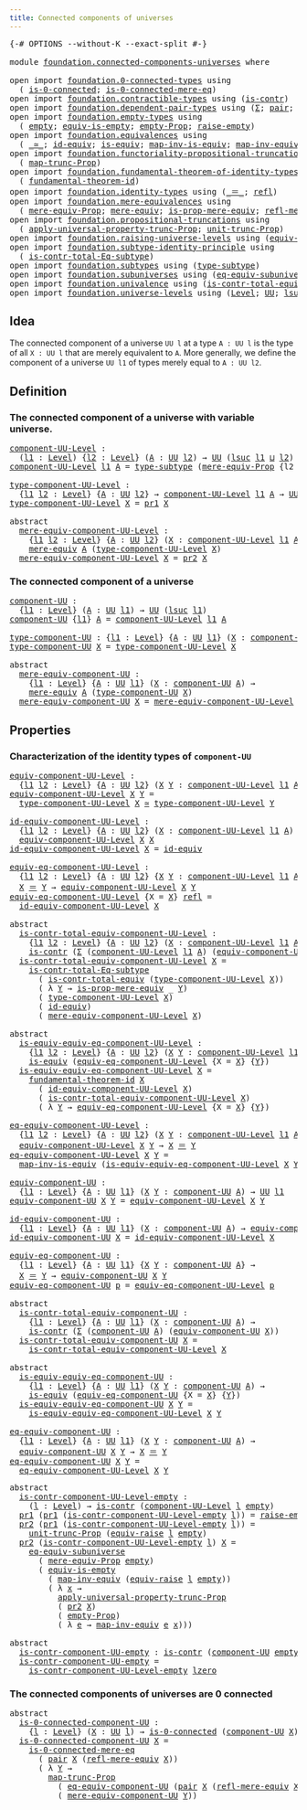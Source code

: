 ```yaml
---
title: Connected components of universes
---
```


<pre class="Agda"><a id="59" class="Symbol">{-#</a> <a id="63" class="Keyword">OPTIONS</a> <a id="71" class="Pragma">--without-K</a> <a id="83" class="Pragma">--exact-split</a> <a id="97" class="Symbol">#-}</a>

<a id="102" class="Keyword">module</a> <a id="109" href="foundation.connected-components-universes.html" class="Module">foundation.connected-components-universes</a> <a id="151" class="Keyword">where</a>

<a id="158" class="Keyword">open</a> <a id="163" class="Keyword">import</a> <a id="170" href="foundation.0-connected-types.html" class="Module">foundation.0-connected-types</a> <a id="199" class="Keyword">using</a>
  <a id="207" class="Symbol">(</a> <a id="209" href="foundation.0-connected-types.html#1755" class="Function">is-0-connected</a><a id="223" class="Symbol">;</a> <a id="225" href="foundation.0-connected-types.html#2331" class="Function">is-0-connected-mere-eq</a><a id="247" class="Symbol">)</a>
<a id="249" class="Keyword">open</a> <a id="254" class="Keyword">import</a> <a id="261" href="foundation.contractible-types.html" class="Module">foundation.contractible-types</a> <a id="291" class="Keyword">using</a> <a id="297" class="Symbol">(</a><a id="298" href="foundation-core.contractible-types.html#1006" class="Function">is-contr</a><a id="306" class="Symbol">)</a>
<a id="308" class="Keyword">open</a> <a id="313" class="Keyword">import</a> <a id="320" href="foundation.dependent-pair-types.html" class="Module">foundation.dependent-pair-types</a> <a id="352" class="Keyword">using</a> <a id="358" class="Symbol">(</a><a id="359" href="foundation-core.dependent-pair-types.html#515" class="Record">Σ</a><a id="360" class="Symbol">;</a> <a id="362" href="foundation-core.dependent-pair-types.html#588" class="InductiveConstructor">pair</a><a id="366" class="Symbol">;</a> <a id="368" href="foundation-core.dependent-pair-types.html#605" class="Field">pr1</a><a id="371" class="Symbol">;</a> <a id="373" href="foundation-core.dependent-pair-types.html#617" class="Field">pr2</a><a id="376" class="Symbol">)</a>
<a id="378" class="Keyword">open</a> <a id="383" class="Keyword">import</a> <a id="390" href="foundation.empty-types.html" class="Module">foundation.empty-types</a> <a id="413" class="Keyword">using</a>
  <a id="421" class="Symbol">(</a> <a id="423" href="foundation-core.empty-types.html#1057" class="Datatype">empty</a><a id="428" class="Symbol">;</a> <a id="430" href="foundation-core.empty-types.html#2113" class="Function">equiv-is-empty</a><a id="444" class="Symbol">;</a> <a id="446" href="foundation-core.empty-types.html#2427" class="Function">empty-Prop</a><a id="456" class="Symbol">;</a> <a id="458" href="foundation.empty-types.html#1462" class="Function">raise-empty</a><a id="469" class="Symbol">)</a>
<a id="471" class="Keyword">open</a> <a id="476" class="Keyword">import</a> <a id="483" href="foundation.equivalences.html" class="Module">foundation.equivalences</a> <a id="507" class="Keyword">using</a>
  <a id="515" class="Symbol">(</a> <a id="517" href="foundation-core.equivalences.html#1621" class="Function Operator">_≃_</a><a id="520" class="Symbol">;</a> <a id="522" href="foundation-core.equivalences.html#2494" class="Function">id-equiv</a><a id="530" class="Symbol">;</a> <a id="532" href="foundation-core.equivalences.html#1556" class="Function">is-equiv</a><a id="540" class="Symbol">;</a> <a id="542" href="foundation-core.equivalences.html#4187" class="Function">map-inv-is-equiv</a><a id="558" class="Symbol">;</a> <a id="560" href="foundation-core.equivalences.html#5036" class="Function">map-inv-equiv</a><a id="573" class="Symbol">)</a>
<a id="575" class="Keyword">open</a> <a id="580" class="Keyword">import</a> <a id="587" href="foundation.functoriality-propositional-truncation.html" class="Module">foundation.functoriality-propositional-truncation</a> <a id="637" class="Keyword">using</a>
  <a id="645" class="Symbol">(</a> <a id="647" href="foundation.functoriality-propositional-truncation.html#1456" class="Function">map-trunc-Prop</a><a id="661" class="Symbol">)</a>
<a id="663" class="Keyword">open</a> <a id="668" class="Keyword">import</a> <a id="675" href="foundation.fundamental-theorem-of-identity-types.html" class="Module">foundation.fundamental-theorem-of-identity-types</a> <a id="724" class="Keyword">using</a>
  <a id="732" class="Symbol">(</a> <a id="734" href="foundation-core.fundamental-theorem-of-identity-types.html#1904" class="Function">fundamental-theorem-id</a><a id="756" class="Symbol">)</a>
<a id="758" class="Keyword">open</a> <a id="763" class="Keyword">import</a> <a id="770" href="foundation.identity-types.html" class="Module">foundation.identity-types</a> <a id="796" class="Keyword">using</a> <a id="802" class="Symbol">(</a><a id="803" href="foundation-core.identity-types.html#1865" class="Function Operator">_＝_</a><a id="806" class="Symbol">;</a> <a id="808" href="foundation-core.identity-types.html#1820" class="InductiveConstructor">refl</a><a id="812" class="Symbol">)</a>
<a id="814" class="Keyword">open</a> <a id="819" class="Keyword">import</a> <a id="826" href="foundation.mere-equivalences.html" class="Module">foundation.mere-equivalences</a> <a id="855" class="Keyword">using</a>
  <a id="863" class="Symbol">(</a> <a id="865" href="foundation.mere-equivalences.html#1301" class="Function">mere-equiv-Prop</a><a id="880" class="Symbol">;</a> <a id="882" href="foundation.mere-equivalences.html#1415" class="Function">mere-equiv</a><a id="892" class="Symbol">;</a> <a id="894" href="foundation.mere-equivalences.html#1538" class="Function">is-prop-mere-equiv</a><a id="912" class="Symbol">;</a> <a id="914" href="foundation.mere-equivalences.html#1771" class="Function">refl-mere-equiv</a><a id="929" class="Symbol">)</a>
<a id="931" class="Keyword">open</a> <a id="936" class="Keyword">import</a> <a id="943" href="foundation.propositional-truncations.html" class="Module">foundation.propositional-truncations</a> <a id="980" class="Keyword">using</a>
  <a id="988" class="Symbol">(</a> <a id="990" href="foundation.propositional-truncations.html#5611" class="Function">apply-universal-property-trunc-Prop</a><a id="1025" class="Symbol">;</a> <a id="1027" href="foundation.propositional-truncations.html#2132" class="Function">unit-trunc-Prop</a><a id="1042" class="Symbol">)</a>
<a id="1044" class="Keyword">open</a> <a id="1049" class="Keyword">import</a> <a id="1056" href="foundation.raising-universe-levels.html" class="Module">foundation.raising-universe-levels</a> <a id="1091" class="Keyword">using</a> <a id="1097" class="Symbol">(</a><a id="1098" href="foundation.raising-universe-levels.html#1550" class="Function">equiv-raise</a><a id="1109" class="Symbol">)</a>
<a id="1111" class="Keyword">open</a> <a id="1116" class="Keyword">import</a> <a id="1123" href="foundation.subtype-identity-principle.html" class="Module">foundation.subtype-identity-principle</a> <a id="1161" class="Keyword">using</a>
  <a id="1169" class="Symbol">(</a> <a id="1171" href="foundation-core.subtype-identity-principle.html#1586" class="Function">is-contr-total-Eq-subtype</a><a id="1196" class="Symbol">)</a>
<a id="1198" class="Keyword">open</a> <a id="1203" class="Keyword">import</a> <a id="1210" href="foundation.subtypes.html" class="Module">foundation.subtypes</a> <a id="1230" class="Keyword">using</a> <a id="1236" class="Symbol">(</a><a id="1237" href="foundation-core.subtypes.html#2555" class="Function">type-subtype</a><a id="1249" class="Symbol">)</a>
<a id="1251" class="Keyword">open</a> <a id="1256" class="Keyword">import</a> <a id="1263" href="foundation.subuniverses.html" class="Module">foundation.subuniverses</a> <a id="1287" class="Keyword">using</a> <a id="1293" class="Symbol">(</a><a id="1294" href="foundation.subuniverses.html#3975" class="Function">eq-equiv-subuniverse</a><a id="1314" class="Symbol">)</a>
<a id="1316" class="Keyword">open</a> <a id="1321" class="Keyword">import</a> <a id="1328" href="foundation.univalence.html" class="Module">foundation.univalence</a> <a id="1350" class="Keyword">using</a> <a id="1356" class="Symbol">(</a><a id="1357" href="foundation-core.univalence.html#2403" class="Function">is-contr-total-equiv</a><a id="1377" class="Symbol">)</a>
<a id="1379" class="Keyword">open</a> <a id="1384" class="Keyword">import</a> <a id="1391" href="foundation.universe-levels.html" class="Module">foundation.universe-levels</a> <a id="1418" class="Keyword">using</a> <a id="1424" class="Symbol">(</a><a id="1425" href="Agda.Primitive.html#597" class="Postulate">Level</a><a id="1430" class="Symbol">;</a> <a id="1432" href="foundation-core.universe-levels.html#235" class="Primitive">UU</a><a id="1434" class="Symbol">;</a> <a id="1436" href="Agda.Primitive.html#780" class="Primitive">lsuc</a><a id="1440" class="Symbol">;</a> <a id="1442" href="Agda.Primitive.html#810" class="Primitive Operator">_⊔_</a><a id="1445" class="Symbol">;</a> <a id="1447" href="Agda.Primitive.html#764" class="Primitive">lzero</a><a id="1452" class="Symbol">)</a>
</pre>
## Idea

The connected component of a universe `UU l` at a type `A : UU l` is the type of all `X : UU l` that are merely equivalent to `A`. More generally, we define the component of a universe `UU l1` of types merely equal to `A : UU l2`.

## Definition

### The connected component of a universe with variable universe.

<pre class="Agda"><a id="component-UU-Level"></a><a id="1790" href="foundation.connected-components-universes.html#1790" class="Function">component-UU-Level</a> <a id="1809" class="Symbol">:</a>
  <a id="1813" class="Symbol">(</a><a id="1814" href="foundation.connected-components-universes.html#1814" class="Bound">l1</a> <a id="1817" class="Symbol">:</a> <a id="1819" href="Agda.Primitive.html#597" class="Postulate">Level</a><a id="1824" class="Symbol">)</a> <a id="1826" class="Symbol">{</a><a id="1827" href="foundation.connected-components-universes.html#1827" class="Bound">l2</a> <a id="1830" class="Symbol">:</a> <a id="1832" href="Agda.Primitive.html#597" class="Postulate">Level</a><a id="1837" class="Symbol">}</a> <a id="1839" class="Symbol">(</a><a id="1840" href="foundation.connected-components-universes.html#1840" class="Bound">A</a> <a id="1842" class="Symbol">:</a> <a id="1844" href="foundation-core.universe-levels.html#235" class="Primitive">UU</a> <a id="1847" href="foundation.connected-components-universes.html#1827" class="Bound">l2</a><a id="1849" class="Symbol">)</a> <a id="1851" class="Symbol">→</a> <a id="1853" href="foundation-core.universe-levels.html#235" class="Primitive">UU</a> <a id="1856" class="Symbol">(</a><a id="1857" href="Agda.Primitive.html#780" class="Primitive">lsuc</a> <a id="1862" href="foundation.connected-components-universes.html#1814" class="Bound">l1</a> <a id="1865" href="Agda.Primitive.html#810" class="Primitive Operator">⊔</a> <a id="1867" href="foundation.connected-components-universes.html#1827" class="Bound">l2</a><a id="1869" class="Symbol">)</a>
<a id="1871" href="foundation.connected-components-universes.html#1790" class="Function">component-UU-Level</a> <a id="1890" href="foundation.connected-components-universes.html#1890" class="Bound">l1</a> <a id="1893" href="foundation.connected-components-universes.html#1893" class="Bound">A</a> <a id="1895" class="Symbol">=</a> <a id="1897" href="foundation-core.subtypes.html#2555" class="Function">type-subtype</a> <a id="1910" class="Symbol">(</a><a id="1911" href="foundation.mere-equivalences.html#1301" class="Function">mere-equiv-Prop</a> <a id="1927" class="Symbol">{</a><a id="1928" class="Argument">l2</a> <a id="1931" class="Symbol">=</a> <a id="1933" href="foundation.connected-components-universes.html#1890" class="Bound">l1</a><a id="1935" class="Symbol">}</a> <a id="1937" href="foundation.connected-components-universes.html#1893" class="Bound">A</a><a id="1938" class="Symbol">)</a>

<a id="type-component-UU-Level"></a><a id="1941" href="foundation.connected-components-universes.html#1941" class="Function">type-component-UU-Level</a> <a id="1965" class="Symbol">:</a>
  <a id="1969" class="Symbol">{</a><a id="1970" href="foundation.connected-components-universes.html#1970" class="Bound">l1</a> <a id="1973" href="foundation.connected-components-universes.html#1973" class="Bound">l2</a> <a id="1976" class="Symbol">:</a> <a id="1978" href="Agda.Primitive.html#597" class="Postulate">Level</a><a id="1983" class="Symbol">}</a> <a id="1985" class="Symbol">{</a><a id="1986" href="foundation.connected-components-universes.html#1986" class="Bound">A</a> <a id="1988" class="Symbol">:</a> <a id="1990" href="foundation-core.universe-levels.html#235" class="Primitive">UU</a> <a id="1993" href="foundation.connected-components-universes.html#1973" class="Bound">l2</a><a id="1995" class="Symbol">}</a> <a id="1997" class="Symbol">→</a> <a id="1999" href="foundation.connected-components-universes.html#1790" class="Function">component-UU-Level</a> <a id="2018" href="foundation.connected-components-universes.html#1970" class="Bound">l1</a> <a id="2021" href="foundation.connected-components-universes.html#1986" class="Bound">A</a> <a id="2023" class="Symbol">→</a> <a id="2025" href="foundation-core.universe-levels.html#235" class="Primitive">UU</a> <a id="2028" href="foundation.connected-components-universes.html#1970" class="Bound">l1</a>
<a id="2031" href="foundation.connected-components-universes.html#1941" class="Function">type-component-UU-Level</a> <a id="2055" href="foundation.connected-components-universes.html#2055" class="Bound">X</a> <a id="2057" class="Symbol">=</a> <a id="2059" href="foundation-core.dependent-pair-types.html#605" class="Field">pr1</a> <a id="2063" href="foundation.connected-components-universes.html#2055" class="Bound">X</a>

<a id="2066" class="Keyword">abstract</a>
  <a id="mere-equiv-component-UU-Level"></a><a id="2077" href="foundation.connected-components-universes.html#2077" class="Function">mere-equiv-component-UU-Level</a> <a id="2107" class="Symbol">:</a>
    <a id="2113" class="Symbol">{</a><a id="2114" href="foundation.connected-components-universes.html#2114" class="Bound">l1</a> <a id="2117" href="foundation.connected-components-universes.html#2117" class="Bound">l2</a> <a id="2120" class="Symbol">:</a> <a id="2122" href="Agda.Primitive.html#597" class="Postulate">Level</a><a id="2127" class="Symbol">}</a> <a id="2129" class="Symbol">{</a><a id="2130" href="foundation.connected-components-universes.html#2130" class="Bound">A</a> <a id="2132" class="Symbol">:</a> <a id="2134" href="foundation-core.universe-levels.html#235" class="Primitive">UU</a> <a id="2137" href="foundation.connected-components-universes.html#2117" class="Bound">l2</a><a id="2139" class="Symbol">}</a> <a id="2141" class="Symbol">(</a><a id="2142" href="foundation.connected-components-universes.html#2142" class="Bound">X</a> <a id="2144" class="Symbol">:</a> <a id="2146" href="foundation.connected-components-universes.html#1790" class="Function">component-UU-Level</a> <a id="2165" href="foundation.connected-components-universes.html#2114" class="Bound">l1</a> <a id="2168" href="foundation.connected-components-universes.html#2130" class="Bound">A</a><a id="2169" class="Symbol">)</a> <a id="2171" class="Symbol">→</a>
    <a id="2177" href="foundation.mere-equivalences.html#1415" class="Function">mere-equiv</a> <a id="2188" href="foundation.connected-components-universes.html#2130" class="Bound">A</a> <a id="2190" class="Symbol">(</a><a id="2191" href="foundation.connected-components-universes.html#1941" class="Function">type-component-UU-Level</a> <a id="2215" href="foundation.connected-components-universes.html#2142" class="Bound">X</a><a id="2216" class="Symbol">)</a>
  <a id="2220" href="foundation.connected-components-universes.html#2077" class="Function">mere-equiv-component-UU-Level</a> <a id="2250" href="foundation.connected-components-universes.html#2250" class="Bound">X</a> <a id="2252" class="Symbol">=</a> <a id="2254" href="foundation-core.dependent-pair-types.html#617" class="Field">pr2</a> <a id="2258" href="foundation.connected-components-universes.html#2250" class="Bound">X</a>
</pre>
### The connected component of a universe

<pre class="Agda"><a id="component-UU"></a><a id="2316" href="foundation.connected-components-universes.html#2316" class="Function">component-UU</a> <a id="2329" class="Symbol">:</a>
  <a id="2333" class="Symbol">{</a><a id="2334" href="foundation.connected-components-universes.html#2334" class="Bound">l1</a> <a id="2337" class="Symbol">:</a> <a id="2339" href="Agda.Primitive.html#597" class="Postulate">Level</a><a id="2344" class="Symbol">}</a> <a id="2346" class="Symbol">(</a><a id="2347" href="foundation.connected-components-universes.html#2347" class="Bound">A</a> <a id="2349" class="Symbol">:</a> <a id="2351" href="foundation-core.universe-levels.html#235" class="Primitive">UU</a> <a id="2354" href="foundation.connected-components-universes.html#2334" class="Bound">l1</a><a id="2356" class="Symbol">)</a> <a id="2358" class="Symbol">→</a> <a id="2360" href="foundation-core.universe-levels.html#235" class="Primitive">UU</a> <a id="2363" class="Symbol">(</a><a id="2364" href="Agda.Primitive.html#780" class="Primitive">lsuc</a> <a id="2369" href="foundation.connected-components-universes.html#2334" class="Bound">l1</a><a id="2371" class="Symbol">)</a>
<a id="2373" href="foundation.connected-components-universes.html#2316" class="Function">component-UU</a> <a id="2386" class="Symbol">{</a><a id="2387" href="foundation.connected-components-universes.html#2387" class="Bound">l1</a><a id="2389" class="Symbol">}</a> <a id="2391" href="foundation.connected-components-universes.html#2391" class="Bound">A</a> <a id="2393" class="Symbol">=</a> <a id="2395" href="foundation.connected-components-universes.html#1790" class="Function">component-UU-Level</a> <a id="2414" href="foundation.connected-components-universes.html#2387" class="Bound">l1</a> <a id="2417" href="foundation.connected-components-universes.html#2391" class="Bound">A</a>

<a id="type-component-UU"></a><a id="2420" href="foundation.connected-components-universes.html#2420" class="Function">type-component-UU</a> <a id="2438" class="Symbol">:</a> <a id="2440" class="Symbol">{</a><a id="2441" href="foundation.connected-components-universes.html#2441" class="Bound">l1</a> <a id="2444" class="Symbol">:</a> <a id="2446" href="Agda.Primitive.html#597" class="Postulate">Level</a><a id="2451" class="Symbol">}</a> <a id="2453" class="Symbol">{</a><a id="2454" href="foundation.connected-components-universes.html#2454" class="Bound">A</a> <a id="2456" class="Symbol">:</a> <a id="2458" href="foundation-core.universe-levels.html#235" class="Primitive">UU</a> <a id="2461" href="foundation.connected-components-universes.html#2441" class="Bound">l1</a><a id="2463" class="Symbol">}</a> <a id="2465" class="Symbol">(</a><a id="2466" href="foundation.connected-components-universes.html#2466" class="Bound">X</a> <a id="2468" class="Symbol">:</a> <a id="2470" href="foundation.connected-components-universes.html#2316" class="Function">component-UU</a> <a id="2483" href="foundation.connected-components-universes.html#2454" class="Bound">A</a><a id="2484" class="Symbol">)</a> <a id="2486" class="Symbol">→</a> <a id="2488" href="foundation-core.universe-levels.html#235" class="Primitive">UU</a> <a id="2491" href="foundation.connected-components-universes.html#2441" class="Bound">l1</a>
<a id="2494" href="foundation.connected-components-universes.html#2420" class="Function">type-component-UU</a> <a id="2512" href="foundation.connected-components-universes.html#2512" class="Bound">X</a> <a id="2514" class="Symbol">=</a> <a id="2516" href="foundation.connected-components-universes.html#1941" class="Function">type-component-UU-Level</a> <a id="2540" href="foundation.connected-components-universes.html#2512" class="Bound">X</a>

<a id="2543" class="Keyword">abstract</a>
  <a id="mere-equiv-component-UU"></a><a id="2554" href="foundation.connected-components-universes.html#2554" class="Function">mere-equiv-component-UU</a> <a id="2578" class="Symbol">:</a>
    <a id="2584" class="Symbol">{</a><a id="2585" href="foundation.connected-components-universes.html#2585" class="Bound">l1</a> <a id="2588" class="Symbol">:</a> <a id="2590" href="Agda.Primitive.html#597" class="Postulate">Level</a><a id="2595" class="Symbol">}</a> <a id="2597" class="Symbol">{</a><a id="2598" href="foundation.connected-components-universes.html#2598" class="Bound">A</a> <a id="2600" class="Symbol">:</a> <a id="2602" href="foundation-core.universe-levels.html#235" class="Primitive">UU</a> <a id="2605" href="foundation.connected-components-universes.html#2585" class="Bound">l1</a><a id="2607" class="Symbol">}</a> <a id="2609" class="Symbol">(</a><a id="2610" href="foundation.connected-components-universes.html#2610" class="Bound">X</a> <a id="2612" class="Symbol">:</a> <a id="2614" href="foundation.connected-components-universes.html#2316" class="Function">component-UU</a> <a id="2627" href="foundation.connected-components-universes.html#2598" class="Bound">A</a><a id="2628" class="Symbol">)</a> <a id="2630" class="Symbol">→</a>
    <a id="2636" href="foundation.mere-equivalences.html#1415" class="Function">mere-equiv</a> <a id="2647" href="foundation.connected-components-universes.html#2598" class="Bound">A</a> <a id="2649" class="Symbol">(</a><a id="2650" href="foundation.connected-components-universes.html#2420" class="Function">type-component-UU</a> <a id="2668" href="foundation.connected-components-universes.html#2610" class="Bound">X</a><a id="2669" class="Symbol">)</a>
  <a id="2673" href="foundation.connected-components-universes.html#2554" class="Function">mere-equiv-component-UU</a> <a id="2697" href="foundation.connected-components-universes.html#2697" class="Bound">X</a> <a id="2699" class="Symbol">=</a> <a id="2701" href="foundation.connected-components-universes.html#2077" class="Function">mere-equiv-component-UU-Level</a> <a id="2731" href="foundation.connected-components-universes.html#2697" class="Bound">X</a>
</pre>
## Properties

### Characterization of the identity types of `component-UU`

<pre class="Agda"><a id="equiv-component-UU-Level"></a><a id="2823" href="foundation.connected-components-universes.html#2823" class="Function">equiv-component-UU-Level</a> <a id="2848" class="Symbol">:</a>
  <a id="2852" class="Symbol">{</a><a id="2853" href="foundation.connected-components-universes.html#2853" class="Bound">l1</a> <a id="2856" href="foundation.connected-components-universes.html#2856" class="Bound">l2</a> <a id="2859" class="Symbol">:</a> <a id="2861" href="Agda.Primitive.html#597" class="Postulate">Level</a><a id="2866" class="Symbol">}</a> <a id="2868" class="Symbol">{</a><a id="2869" href="foundation.connected-components-universes.html#2869" class="Bound">A</a> <a id="2871" class="Symbol">:</a> <a id="2873" href="foundation-core.universe-levels.html#235" class="Primitive">UU</a> <a id="2876" href="foundation.connected-components-universes.html#2856" class="Bound">l2</a><a id="2878" class="Symbol">}</a> <a id="2880" class="Symbol">(</a><a id="2881" href="foundation.connected-components-universes.html#2881" class="Bound">X</a> <a id="2883" href="foundation.connected-components-universes.html#2883" class="Bound">Y</a> <a id="2885" class="Symbol">:</a> <a id="2887" href="foundation.connected-components-universes.html#1790" class="Function">component-UU-Level</a> <a id="2906" href="foundation.connected-components-universes.html#2853" class="Bound">l1</a> <a id="2909" href="foundation.connected-components-universes.html#2869" class="Bound">A</a><a id="2910" class="Symbol">)</a> <a id="2912" class="Symbol">→</a> <a id="2914" href="foundation-core.universe-levels.html#235" class="Primitive">UU</a> <a id="2917" href="foundation.connected-components-universes.html#2853" class="Bound">l1</a>
<a id="2920" href="foundation.connected-components-universes.html#2823" class="Function">equiv-component-UU-Level</a> <a id="2945" href="foundation.connected-components-universes.html#2945" class="Bound">X</a> <a id="2947" href="foundation.connected-components-universes.html#2947" class="Bound">Y</a> <a id="2949" class="Symbol">=</a>
  <a id="2953" href="foundation.connected-components-universes.html#1941" class="Function">type-component-UU-Level</a> <a id="2977" href="foundation.connected-components-universes.html#2945" class="Bound">X</a> <a id="2979" href="foundation-core.equivalences.html#1621" class="Function Operator">≃</a> <a id="2981" href="foundation.connected-components-universes.html#1941" class="Function">type-component-UU-Level</a> <a id="3005" href="foundation.connected-components-universes.html#2947" class="Bound">Y</a>

<a id="id-equiv-component-UU-Level"></a><a id="3008" href="foundation.connected-components-universes.html#3008" class="Function">id-equiv-component-UU-Level</a> <a id="3036" class="Symbol">:</a>
  <a id="3040" class="Symbol">{</a><a id="3041" href="foundation.connected-components-universes.html#3041" class="Bound">l1</a> <a id="3044" href="foundation.connected-components-universes.html#3044" class="Bound">l2</a> <a id="3047" class="Symbol">:</a> <a id="3049" href="Agda.Primitive.html#597" class="Postulate">Level</a><a id="3054" class="Symbol">}</a> <a id="3056" class="Symbol">{</a><a id="3057" href="foundation.connected-components-universes.html#3057" class="Bound">A</a> <a id="3059" class="Symbol">:</a> <a id="3061" href="foundation-core.universe-levels.html#235" class="Primitive">UU</a> <a id="3064" href="foundation.connected-components-universes.html#3044" class="Bound">l2</a><a id="3066" class="Symbol">}</a> <a id="3068" class="Symbol">(</a><a id="3069" href="foundation.connected-components-universes.html#3069" class="Bound">X</a> <a id="3071" class="Symbol">:</a> <a id="3073" href="foundation.connected-components-universes.html#1790" class="Function">component-UU-Level</a> <a id="3092" href="foundation.connected-components-universes.html#3041" class="Bound">l1</a> <a id="3095" href="foundation.connected-components-universes.html#3057" class="Bound">A</a><a id="3096" class="Symbol">)</a> <a id="3098" class="Symbol">→</a>
  <a id="3102" href="foundation.connected-components-universes.html#2823" class="Function">equiv-component-UU-Level</a> <a id="3127" href="foundation.connected-components-universes.html#3069" class="Bound">X</a> <a id="3129" href="foundation.connected-components-universes.html#3069" class="Bound">X</a>
<a id="3131" href="foundation.connected-components-universes.html#3008" class="Function">id-equiv-component-UU-Level</a> <a id="3159" href="foundation.connected-components-universes.html#3159" class="Bound">X</a> <a id="3161" class="Symbol">=</a> <a id="3163" href="foundation-core.equivalences.html#2494" class="Function">id-equiv</a>

<a id="equiv-eq-component-UU-Level"></a><a id="3173" href="foundation.connected-components-universes.html#3173" class="Function">equiv-eq-component-UU-Level</a> <a id="3201" class="Symbol">:</a>
  <a id="3205" class="Symbol">{</a><a id="3206" href="foundation.connected-components-universes.html#3206" class="Bound">l1</a> <a id="3209" href="foundation.connected-components-universes.html#3209" class="Bound">l2</a> <a id="3212" class="Symbol">:</a> <a id="3214" href="Agda.Primitive.html#597" class="Postulate">Level</a><a id="3219" class="Symbol">}</a> <a id="3221" class="Symbol">{</a><a id="3222" href="foundation.connected-components-universes.html#3222" class="Bound">A</a> <a id="3224" class="Symbol">:</a> <a id="3226" href="foundation-core.universe-levels.html#235" class="Primitive">UU</a> <a id="3229" href="foundation.connected-components-universes.html#3209" class="Bound">l2</a><a id="3231" class="Symbol">}</a> <a id="3233" class="Symbol">{</a><a id="3234" href="foundation.connected-components-universes.html#3234" class="Bound">X</a> <a id="3236" href="foundation.connected-components-universes.html#3236" class="Bound">Y</a> <a id="3238" class="Symbol">:</a> <a id="3240" href="foundation.connected-components-universes.html#1790" class="Function">component-UU-Level</a> <a id="3259" href="foundation.connected-components-universes.html#3206" class="Bound">l1</a> <a id="3262" href="foundation.connected-components-universes.html#3222" class="Bound">A</a><a id="3263" class="Symbol">}</a> <a id="3265" class="Symbol">→</a>
  <a id="3269" href="foundation.connected-components-universes.html#3234" class="Bound">X</a> <a id="3271" href="foundation-core.identity-types.html#1865" class="Function Operator">＝</a> <a id="3273" href="foundation.connected-components-universes.html#3236" class="Bound">Y</a> <a id="3275" class="Symbol">→</a> <a id="3277" href="foundation.connected-components-universes.html#2823" class="Function">equiv-component-UU-Level</a> <a id="3302" href="foundation.connected-components-universes.html#3234" class="Bound">X</a> <a id="3304" href="foundation.connected-components-universes.html#3236" class="Bound">Y</a>
<a id="3306" href="foundation.connected-components-universes.html#3173" class="Function">equiv-eq-component-UU-Level</a> <a id="3334" class="Symbol">{</a><a id="3335" class="Argument">X</a> <a id="3337" class="Symbol">=</a> <a id="3339" href="foundation.connected-components-universes.html#3339" class="Bound">X</a><a id="3340" class="Symbol">}</a> <a id="3342" href="foundation-core.identity-types.html#1820" class="InductiveConstructor">refl</a> <a id="3347" class="Symbol">=</a>
  <a id="3351" href="foundation.connected-components-universes.html#3008" class="Function">id-equiv-component-UU-Level</a> <a id="3379" href="foundation.connected-components-universes.html#3339" class="Bound">X</a>

<a id="3382" class="Keyword">abstract</a>
  <a id="is-contr-total-equiv-component-UU-Level"></a><a id="3393" href="foundation.connected-components-universes.html#3393" class="Function">is-contr-total-equiv-component-UU-Level</a> <a id="3433" class="Symbol">:</a>
    <a id="3439" class="Symbol">{</a><a id="3440" href="foundation.connected-components-universes.html#3440" class="Bound">l1</a> <a id="3443" href="foundation.connected-components-universes.html#3443" class="Bound">l2</a> <a id="3446" class="Symbol">:</a> <a id="3448" href="Agda.Primitive.html#597" class="Postulate">Level</a><a id="3453" class="Symbol">}</a> <a id="3455" class="Symbol">{</a><a id="3456" href="foundation.connected-components-universes.html#3456" class="Bound">A</a> <a id="3458" class="Symbol">:</a> <a id="3460" href="foundation-core.universe-levels.html#235" class="Primitive">UU</a> <a id="3463" href="foundation.connected-components-universes.html#3443" class="Bound">l2</a><a id="3465" class="Symbol">}</a> <a id="3467" class="Symbol">(</a><a id="3468" href="foundation.connected-components-universes.html#3468" class="Bound">X</a> <a id="3470" class="Symbol">:</a> <a id="3472" href="foundation.connected-components-universes.html#1790" class="Function">component-UU-Level</a> <a id="3491" href="foundation.connected-components-universes.html#3440" class="Bound">l1</a> <a id="3494" href="foundation.connected-components-universes.html#3456" class="Bound">A</a><a id="3495" class="Symbol">)</a> <a id="3497" class="Symbol">→</a>
    <a id="3503" href="foundation-core.contractible-types.html#1006" class="Function">is-contr</a> <a id="3512" class="Symbol">(</a><a id="3513" href="foundation-core.dependent-pair-types.html#515" class="Record">Σ</a> <a id="3515" class="Symbol">(</a><a id="3516" href="foundation.connected-components-universes.html#1790" class="Function">component-UU-Level</a> <a id="3535" href="foundation.connected-components-universes.html#3440" class="Bound">l1</a> <a id="3538" href="foundation.connected-components-universes.html#3456" class="Bound">A</a><a id="3539" class="Symbol">)</a> <a id="3541" class="Symbol">(</a><a id="3542" href="foundation.connected-components-universes.html#2823" class="Function">equiv-component-UU-Level</a> <a id="3567" href="foundation.connected-components-universes.html#3468" class="Bound">X</a><a id="3568" class="Symbol">))</a>
  <a id="3573" href="foundation.connected-components-universes.html#3393" class="Function">is-contr-total-equiv-component-UU-Level</a> <a id="3613" href="foundation.connected-components-universes.html#3613" class="Bound">X</a> <a id="3615" class="Symbol">=</a>
    <a id="3621" href="foundation-core.subtype-identity-principle.html#1586" class="Function">is-contr-total-Eq-subtype</a>
      <a id="3653" class="Symbol">(</a> <a id="3655" href="foundation-core.univalence.html#2403" class="Function">is-contr-total-equiv</a> <a id="3676" class="Symbol">(</a><a id="3677" href="foundation.connected-components-universes.html#1941" class="Function">type-component-UU-Level</a> <a id="3701" href="foundation.connected-components-universes.html#3613" class="Bound">X</a><a id="3702" class="Symbol">))</a>
      <a id="3711" class="Symbol">(</a> <a id="3713" class="Symbol">λ</a> <a id="3715" href="foundation.connected-components-universes.html#3715" class="Bound">Y</a> <a id="3717" class="Symbol">→</a> <a id="3719" href="foundation.mere-equivalences.html#1538" class="Function">is-prop-mere-equiv</a> <a id="3738" class="Symbol">_</a> <a id="3740" href="foundation.connected-components-universes.html#3715" class="Bound">Y</a><a id="3741" class="Symbol">)</a>
      <a id="3749" class="Symbol">(</a> <a id="3751" href="foundation.connected-components-universes.html#1941" class="Function">type-component-UU-Level</a> <a id="3775" href="foundation.connected-components-universes.html#3613" class="Bound">X</a><a id="3776" class="Symbol">)</a>
      <a id="3784" class="Symbol">(</a> <a id="3786" href="foundation-core.equivalences.html#2494" class="Function">id-equiv</a><a id="3794" class="Symbol">)</a>
      <a id="3802" class="Symbol">(</a> <a id="3804" href="foundation.connected-components-universes.html#2077" class="Function">mere-equiv-component-UU-Level</a> <a id="3834" href="foundation.connected-components-universes.html#3613" class="Bound">X</a><a id="3835" class="Symbol">)</a>

<a id="3838" class="Keyword">abstract</a>
  <a id="is-equiv-equiv-eq-component-UU-Level"></a><a id="3849" href="foundation.connected-components-universes.html#3849" class="Function">is-equiv-equiv-eq-component-UU-Level</a> <a id="3886" class="Symbol">:</a>
    <a id="3892" class="Symbol">{</a><a id="3893" href="foundation.connected-components-universes.html#3893" class="Bound">l1</a> <a id="3896" href="foundation.connected-components-universes.html#3896" class="Bound">l2</a> <a id="3899" class="Symbol">:</a> <a id="3901" href="Agda.Primitive.html#597" class="Postulate">Level</a><a id="3906" class="Symbol">}</a> <a id="3908" class="Symbol">{</a><a id="3909" href="foundation.connected-components-universes.html#3909" class="Bound">A</a> <a id="3911" class="Symbol">:</a> <a id="3913" href="foundation-core.universe-levels.html#235" class="Primitive">UU</a> <a id="3916" href="foundation.connected-components-universes.html#3896" class="Bound">l2</a><a id="3918" class="Symbol">}</a> <a id="3920" class="Symbol">(</a><a id="3921" href="foundation.connected-components-universes.html#3921" class="Bound">X</a> <a id="3923" href="foundation.connected-components-universes.html#3923" class="Bound">Y</a> <a id="3925" class="Symbol">:</a> <a id="3927" href="foundation.connected-components-universes.html#1790" class="Function">component-UU-Level</a> <a id="3946" href="foundation.connected-components-universes.html#3893" class="Bound">l1</a> <a id="3949" href="foundation.connected-components-universes.html#3909" class="Bound">A</a><a id="3950" class="Symbol">)</a> <a id="3952" class="Symbol">→</a>
    <a id="3958" href="foundation-core.equivalences.html#1556" class="Function">is-equiv</a> <a id="3967" class="Symbol">(</a><a id="3968" href="foundation.connected-components-universes.html#3173" class="Function">equiv-eq-component-UU-Level</a> <a id="3996" class="Symbol">{</a><a id="3997" class="Argument">X</a> <a id="3999" class="Symbol">=</a> <a id="4001" href="foundation.connected-components-universes.html#3921" class="Bound">X</a><a id="4002" class="Symbol">}</a> <a id="4004" class="Symbol">{</a><a id="4005" href="foundation.connected-components-universes.html#3923" class="Bound">Y</a><a id="4006" class="Symbol">})</a>
  <a id="4011" href="foundation.connected-components-universes.html#3849" class="Function">is-equiv-equiv-eq-component-UU-Level</a> <a id="4048" href="foundation.connected-components-universes.html#4048" class="Bound">X</a> <a id="4050" class="Symbol">=</a>
    <a id="4056" href="foundation-core.fundamental-theorem-of-identity-types.html#1904" class="Function">fundamental-theorem-id</a> <a id="4079" href="foundation.connected-components-universes.html#4048" class="Bound">X</a>
      <a id="4087" class="Symbol">(</a> <a id="4089" href="foundation.connected-components-universes.html#3008" class="Function">id-equiv-component-UU-Level</a> <a id="4117" href="foundation.connected-components-universes.html#4048" class="Bound">X</a><a id="4118" class="Symbol">)</a>
      <a id="4126" class="Symbol">(</a> <a id="4128" href="foundation.connected-components-universes.html#3393" class="Function">is-contr-total-equiv-component-UU-Level</a> <a id="4168" href="foundation.connected-components-universes.html#4048" class="Bound">X</a><a id="4169" class="Symbol">)</a>
      <a id="4177" class="Symbol">(</a> <a id="4179" class="Symbol">λ</a> <a id="4181" href="foundation.connected-components-universes.html#4181" class="Bound">Y</a> <a id="4183" class="Symbol">→</a> <a id="4185" href="foundation.connected-components-universes.html#3173" class="Function">equiv-eq-component-UU-Level</a> <a id="4213" class="Symbol">{</a><a id="4214" class="Argument">X</a> <a id="4216" class="Symbol">=</a> <a id="4218" href="foundation.connected-components-universes.html#4048" class="Bound">X</a><a id="4219" class="Symbol">}</a> <a id="4221" class="Symbol">{</a><a id="4222" href="foundation.connected-components-universes.html#4181" class="Bound">Y</a><a id="4223" class="Symbol">})</a>

<a id="eq-equiv-component-UU-Level"></a><a id="4227" href="foundation.connected-components-universes.html#4227" class="Function">eq-equiv-component-UU-Level</a> <a id="4255" class="Symbol">:</a>
  <a id="4259" class="Symbol">{</a><a id="4260" href="foundation.connected-components-universes.html#4260" class="Bound">l1</a> <a id="4263" href="foundation.connected-components-universes.html#4263" class="Bound">l2</a> <a id="4266" class="Symbol">:</a> <a id="4268" href="Agda.Primitive.html#597" class="Postulate">Level</a><a id="4273" class="Symbol">}</a> <a id="4275" class="Symbol">{</a><a id="4276" href="foundation.connected-components-universes.html#4276" class="Bound">A</a> <a id="4278" class="Symbol">:</a> <a id="4280" href="foundation-core.universe-levels.html#235" class="Primitive">UU</a> <a id="4283" href="foundation.connected-components-universes.html#4263" class="Bound">l2</a><a id="4285" class="Symbol">}</a> <a id="4287" class="Symbol">(</a><a id="4288" href="foundation.connected-components-universes.html#4288" class="Bound">X</a> <a id="4290" href="foundation.connected-components-universes.html#4290" class="Bound">Y</a> <a id="4292" class="Symbol">:</a> <a id="4294" href="foundation.connected-components-universes.html#1790" class="Function">component-UU-Level</a> <a id="4313" href="foundation.connected-components-universes.html#4260" class="Bound">l1</a> <a id="4316" href="foundation.connected-components-universes.html#4276" class="Bound">A</a><a id="4317" class="Symbol">)</a> <a id="4319" class="Symbol">→</a>
  <a id="4323" href="foundation.connected-components-universes.html#2823" class="Function">equiv-component-UU-Level</a> <a id="4348" href="foundation.connected-components-universes.html#4288" class="Bound">X</a> <a id="4350" href="foundation.connected-components-universes.html#4290" class="Bound">Y</a> <a id="4352" class="Symbol">→</a> <a id="4354" href="foundation.connected-components-universes.html#4288" class="Bound">X</a> <a id="4356" href="foundation-core.identity-types.html#1865" class="Function Operator">＝</a> <a id="4358" href="foundation.connected-components-universes.html#4290" class="Bound">Y</a>
<a id="4360" href="foundation.connected-components-universes.html#4227" class="Function">eq-equiv-component-UU-Level</a> <a id="4388" href="foundation.connected-components-universes.html#4388" class="Bound">X</a> <a id="4390" href="foundation.connected-components-universes.html#4390" class="Bound">Y</a> <a id="4392" class="Symbol">=</a>
  <a id="4396" href="foundation-core.equivalences.html#4187" class="Function">map-inv-is-equiv</a> <a id="4413" class="Symbol">(</a><a id="4414" href="foundation.connected-components-universes.html#3849" class="Function">is-equiv-equiv-eq-component-UU-Level</a> <a id="4451" href="foundation.connected-components-universes.html#4388" class="Bound">X</a> <a id="4453" href="foundation.connected-components-universes.html#4390" class="Bound">Y</a><a id="4454" class="Symbol">)</a>

<a id="equiv-component-UU"></a><a id="4457" href="foundation.connected-components-universes.html#4457" class="Function">equiv-component-UU</a> <a id="4476" class="Symbol">:</a>
  <a id="4480" class="Symbol">{</a><a id="4481" href="foundation.connected-components-universes.html#4481" class="Bound">l1</a> <a id="4484" class="Symbol">:</a> <a id="4486" href="Agda.Primitive.html#597" class="Postulate">Level</a><a id="4491" class="Symbol">}</a> <a id="4493" class="Symbol">{</a><a id="4494" href="foundation.connected-components-universes.html#4494" class="Bound">A</a> <a id="4496" class="Symbol">:</a> <a id="4498" href="foundation-core.universe-levels.html#235" class="Primitive">UU</a> <a id="4501" href="foundation.connected-components-universes.html#4481" class="Bound">l1</a><a id="4503" class="Symbol">}</a> <a id="4505" class="Symbol">(</a><a id="4506" href="foundation.connected-components-universes.html#4506" class="Bound">X</a> <a id="4508" href="foundation.connected-components-universes.html#4508" class="Bound">Y</a> <a id="4510" class="Symbol">:</a> <a id="4512" href="foundation.connected-components-universes.html#2316" class="Function">component-UU</a> <a id="4525" href="foundation.connected-components-universes.html#4494" class="Bound">A</a><a id="4526" class="Symbol">)</a> <a id="4528" class="Symbol">→</a> <a id="4530" href="foundation-core.universe-levels.html#235" class="Primitive">UU</a> <a id="4533" href="foundation.connected-components-universes.html#4481" class="Bound">l1</a>
<a id="4536" href="foundation.connected-components-universes.html#4457" class="Function">equiv-component-UU</a> <a id="4555" href="foundation.connected-components-universes.html#4555" class="Bound">X</a> <a id="4557" href="foundation.connected-components-universes.html#4557" class="Bound">Y</a> <a id="4559" class="Symbol">=</a> <a id="4561" href="foundation.connected-components-universes.html#2823" class="Function">equiv-component-UU-Level</a> <a id="4586" href="foundation.connected-components-universes.html#4555" class="Bound">X</a> <a id="4588" href="foundation.connected-components-universes.html#4557" class="Bound">Y</a>

<a id="id-equiv-component-UU"></a><a id="4591" href="foundation.connected-components-universes.html#4591" class="Function">id-equiv-component-UU</a> <a id="4613" class="Symbol">:</a>
  <a id="4617" class="Symbol">{</a><a id="4618" href="foundation.connected-components-universes.html#4618" class="Bound">l1</a> <a id="4621" class="Symbol">:</a> <a id="4623" href="Agda.Primitive.html#597" class="Postulate">Level</a><a id="4628" class="Symbol">}</a> <a id="4630" class="Symbol">{</a><a id="4631" href="foundation.connected-components-universes.html#4631" class="Bound">A</a> <a id="4633" class="Symbol">:</a> <a id="4635" href="foundation-core.universe-levels.html#235" class="Primitive">UU</a> <a id="4638" href="foundation.connected-components-universes.html#4618" class="Bound">l1</a><a id="4640" class="Symbol">}</a> <a id="4642" class="Symbol">(</a><a id="4643" href="foundation.connected-components-universes.html#4643" class="Bound">X</a> <a id="4645" class="Symbol">:</a> <a id="4647" href="foundation.connected-components-universes.html#2316" class="Function">component-UU</a> <a id="4660" href="foundation.connected-components-universes.html#4631" class="Bound">A</a><a id="4661" class="Symbol">)</a> <a id="4663" class="Symbol">→</a> <a id="4665" href="foundation.connected-components-universes.html#4457" class="Function">equiv-component-UU</a> <a id="4684" href="foundation.connected-components-universes.html#4643" class="Bound">X</a> <a id="4686" href="foundation.connected-components-universes.html#4643" class="Bound">X</a>
<a id="4688" href="foundation.connected-components-universes.html#4591" class="Function">id-equiv-component-UU</a> <a id="4710" href="foundation.connected-components-universes.html#4710" class="Bound">X</a> <a id="4712" class="Symbol">=</a> <a id="4714" href="foundation.connected-components-universes.html#3008" class="Function">id-equiv-component-UU-Level</a> <a id="4742" href="foundation.connected-components-universes.html#4710" class="Bound">X</a>

<a id="equiv-eq-component-UU"></a><a id="4745" href="foundation.connected-components-universes.html#4745" class="Function">equiv-eq-component-UU</a> <a id="4767" class="Symbol">:</a>
  <a id="4771" class="Symbol">{</a><a id="4772" href="foundation.connected-components-universes.html#4772" class="Bound">l1</a> <a id="4775" class="Symbol">:</a> <a id="4777" href="Agda.Primitive.html#597" class="Postulate">Level</a><a id="4782" class="Symbol">}</a> <a id="4784" class="Symbol">{</a><a id="4785" href="foundation.connected-components-universes.html#4785" class="Bound">A</a> <a id="4787" class="Symbol">:</a> <a id="4789" href="foundation-core.universe-levels.html#235" class="Primitive">UU</a> <a id="4792" href="foundation.connected-components-universes.html#4772" class="Bound">l1</a><a id="4794" class="Symbol">}</a> <a id="4796" class="Symbol">{</a><a id="4797" href="foundation.connected-components-universes.html#4797" class="Bound">X</a> <a id="4799" href="foundation.connected-components-universes.html#4799" class="Bound">Y</a> <a id="4801" class="Symbol">:</a> <a id="4803" href="foundation.connected-components-universes.html#2316" class="Function">component-UU</a> <a id="4816" href="foundation.connected-components-universes.html#4785" class="Bound">A</a><a id="4817" class="Symbol">}</a> <a id="4819" class="Symbol">→</a>
  <a id="4823" href="foundation.connected-components-universes.html#4797" class="Bound">X</a> <a id="4825" href="foundation-core.identity-types.html#1865" class="Function Operator">＝</a> <a id="4827" href="foundation.connected-components-universes.html#4799" class="Bound">Y</a> <a id="4829" class="Symbol">→</a> <a id="4831" href="foundation.connected-components-universes.html#4457" class="Function">equiv-component-UU</a> <a id="4850" href="foundation.connected-components-universes.html#4797" class="Bound">X</a> <a id="4852" href="foundation.connected-components-universes.html#4799" class="Bound">Y</a>
<a id="4854" href="foundation.connected-components-universes.html#4745" class="Function">equiv-eq-component-UU</a> <a id="4876" href="foundation.connected-components-universes.html#4876" class="Bound">p</a> <a id="4878" class="Symbol">=</a> <a id="4880" href="foundation.connected-components-universes.html#3173" class="Function">equiv-eq-component-UU-Level</a> <a id="4908" href="foundation.connected-components-universes.html#4876" class="Bound">p</a>

<a id="4911" class="Keyword">abstract</a>
  <a id="is-contr-total-equiv-component-UU"></a><a id="4922" href="foundation.connected-components-universes.html#4922" class="Function">is-contr-total-equiv-component-UU</a> <a id="4956" class="Symbol">:</a>
    <a id="4962" class="Symbol">{</a><a id="4963" href="foundation.connected-components-universes.html#4963" class="Bound">l1</a> <a id="4966" class="Symbol">:</a> <a id="4968" href="Agda.Primitive.html#597" class="Postulate">Level</a><a id="4973" class="Symbol">}</a> <a id="4975" class="Symbol">{</a><a id="4976" href="foundation.connected-components-universes.html#4976" class="Bound">A</a> <a id="4978" class="Symbol">:</a> <a id="4980" href="foundation-core.universe-levels.html#235" class="Primitive">UU</a> <a id="4983" href="foundation.connected-components-universes.html#4963" class="Bound">l1</a><a id="4985" class="Symbol">}</a> <a id="4987" class="Symbol">(</a><a id="4988" href="foundation.connected-components-universes.html#4988" class="Bound">X</a> <a id="4990" class="Symbol">:</a> <a id="4992" href="foundation.connected-components-universes.html#2316" class="Function">component-UU</a> <a id="5005" href="foundation.connected-components-universes.html#4976" class="Bound">A</a><a id="5006" class="Symbol">)</a> <a id="5008" class="Symbol">→</a>
    <a id="5014" href="foundation-core.contractible-types.html#1006" class="Function">is-contr</a> <a id="5023" class="Symbol">(</a><a id="5024" href="foundation-core.dependent-pair-types.html#515" class="Record">Σ</a> <a id="5026" class="Symbol">(</a><a id="5027" href="foundation.connected-components-universes.html#2316" class="Function">component-UU</a> <a id="5040" href="foundation.connected-components-universes.html#4976" class="Bound">A</a><a id="5041" class="Symbol">)</a> <a id="5043" class="Symbol">(</a><a id="5044" href="foundation.connected-components-universes.html#4457" class="Function">equiv-component-UU</a> <a id="5063" href="foundation.connected-components-universes.html#4988" class="Bound">X</a><a id="5064" class="Symbol">))</a>
  <a id="5069" href="foundation.connected-components-universes.html#4922" class="Function">is-contr-total-equiv-component-UU</a> <a id="5103" href="foundation.connected-components-universes.html#5103" class="Bound">X</a> <a id="5105" class="Symbol">=</a>
    <a id="5111" href="foundation.connected-components-universes.html#3393" class="Function">is-contr-total-equiv-component-UU-Level</a> <a id="5151" href="foundation.connected-components-universes.html#5103" class="Bound">X</a>

<a id="5154" class="Keyword">abstract</a>
  <a id="is-equiv-equiv-eq-component-UU"></a><a id="5165" href="foundation.connected-components-universes.html#5165" class="Function">is-equiv-equiv-eq-component-UU</a> <a id="5196" class="Symbol">:</a>
    <a id="5202" class="Symbol">{</a><a id="5203" href="foundation.connected-components-universes.html#5203" class="Bound">l1</a> <a id="5206" class="Symbol">:</a> <a id="5208" href="Agda.Primitive.html#597" class="Postulate">Level</a><a id="5213" class="Symbol">}</a> <a id="5215" class="Symbol">{</a><a id="5216" href="foundation.connected-components-universes.html#5216" class="Bound">A</a> <a id="5218" class="Symbol">:</a> <a id="5220" href="foundation-core.universe-levels.html#235" class="Primitive">UU</a> <a id="5223" href="foundation.connected-components-universes.html#5203" class="Bound">l1</a><a id="5225" class="Symbol">}</a> <a id="5227" class="Symbol">(</a><a id="5228" href="foundation.connected-components-universes.html#5228" class="Bound">X</a> <a id="5230" href="foundation.connected-components-universes.html#5230" class="Bound">Y</a> <a id="5232" class="Symbol">:</a> <a id="5234" href="foundation.connected-components-universes.html#2316" class="Function">component-UU</a> <a id="5247" href="foundation.connected-components-universes.html#5216" class="Bound">A</a><a id="5248" class="Symbol">)</a> <a id="5250" class="Symbol">→</a>
    <a id="5256" href="foundation-core.equivalences.html#1556" class="Function">is-equiv</a> <a id="5265" class="Symbol">(</a><a id="5266" href="foundation.connected-components-universes.html#4745" class="Function">equiv-eq-component-UU</a> <a id="5288" class="Symbol">{</a><a id="5289" class="Argument">X</a> <a id="5291" class="Symbol">=</a> <a id="5293" href="foundation.connected-components-universes.html#5228" class="Bound">X</a><a id="5294" class="Symbol">}</a> <a id="5296" class="Symbol">{</a><a id="5297" href="foundation.connected-components-universes.html#5230" class="Bound">Y</a><a id="5298" class="Symbol">})</a>
  <a id="5303" href="foundation.connected-components-universes.html#5165" class="Function">is-equiv-equiv-eq-component-UU</a> <a id="5334" href="foundation.connected-components-universes.html#5334" class="Bound">X</a> <a id="5336" href="foundation.connected-components-universes.html#5336" class="Bound">Y</a> <a id="5338" class="Symbol">=</a>
    <a id="5344" href="foundation.connected-components-universes.html#3849" class="Function">is-equiv-equiv-eq-component-UU-Level</a> <a id="5381" href="foundation.connected-components-universes.html#5334" class="Bound">X</a> <a id="5383" href="foundation.connected-components-universes.html#5336" class="Bound">Y</a>

<a id="eq-equiv-component-UU"></a><a id="5386" href="foundation.connected-components-universes.html#5386" class="Function">eq-equiv-component-UU</a> <a id="5408" class="Symbol">:</a>
  <a id="5412" class="Symbol">{</a><a id="5413" href="foundation.connected-components-universes.html#5413" class="Bound">l1</a> <a id="5416" class="Symbol">:</a> <a id="5418" href="Agda.Primitive.html#597" class="Postulate">Level</a><a id="5423" class="Symbol">}</a> <a id="5425" class="Symbol">{</a><a id="5426" href="foundation.connected-components-universes.html#5426" class="Bound">A</a> <a id="5428" class="Symbol">:</a> <a id="5430" href="foundation-core.universe-levels.html#235" class="Primitive">UU</a> <a id="5433" href="foundation.connected-components-universes.html#5413" class="Bound">l1</a><a id="5435" class="Symbol">}</a> <a id="5437" class="Symbol">(</a><a id="5438" href="foundation.connected-components-universes.html#5438" class="Bound">X</a> <a id="5440" href="foundation.connected-components-universes.html#5440" class="Bound">Y</a> <a id="5442" class="Symbol">:</a> <a id="5444" href="foundation.connected-components-universes.html#2316" class="Function">component-UU</a> <a id="5457" href="foundation.connected-components-universes.html#5426" class="Bound">A</a><a id="5458" class="Symbol">)</a> <a id="5460" class="Symbol">→</a>
  <a id="5464" href="foundation.connected-components-universes.html#4457" class="Function">equiv-component-UU</a> <a id="5483" href="foundation.connected-components-universes.html#5438" class="Bound">X</a> <a id="5485" href="foundation.connected-components-universes.html#5440" class="Bound">Y</a> <a id="5487" class="Symbol">→</a> <a id="5489" href="foundation.connected-components-universes.html#5438" class="Bound">X</a> <a id="5491" href="foundation-core.identity-types.html#1865" class="Function Operator">＝</a> <a id="5493" href="foundation.connected-components-universes.html#5440" class="Bound">Y</a>
<a id="5495" href="foundation.connected-components-universes.html#5386" class="Function">eq-equiv-component-UU</a> <a id="5517" href="foundation.connected-components-universes.html#5517" class="Bound">X</a> <a id="5519" href="foundation.connected-components-universes.html#5519" class="Bound">Y</a> <a id="5521" class="Symbol">=</a>
  <a id="5525" href="foundation.connected-components-universes.html#4227" class="Function">eq-equiv-component-UU-Level</a> <a id="5553" href="foundation.connected-components-universes.html#5517" class="Bound">X</a> <a id="5555" href="foundation.connected-components-universes.html#5519" class="Bound">Y</a>
</pre>
<pre class="Agda"><a id="5570" class="Keyword">abstract</a>
  <a id="is-contr-component-UU-Level-empty"></a><a id="5581" href="foundation.connected-components-universes.html#5581" class="Function">is-contr-component-UU-Level-empty</a> <a id="5615" class="Symbol">:</a>
    <a id="5621" class="Symbol">(</a><a id="5622" href="foundation.connected-components-universes.html#5622" class="Bound">l</a> <a id="5624" class="Symbol">:</a> <a id="5626" href="Agda.Primitive.html#597" class="Postulate">Level</a><a id="5631" class="Symbol">)</a> <a id="5633" class="Symbol">→</a> <a id="5635" href="foundation-core.contractible-types.html#1006" class="Function">is-contr</a> <a id="5644" class="Symbol">(</a><a id="5645" href="foundation.connected-components-universes.html#1790" class="Function">component-UU-Level</a> <a id="5664" href="foundation.connected-components-universes.html#5622" class="Bound">l</a> <a id="5666" href="foundation-core.empty-types.html#1057" class="Datatype">empty</a><a id="5671" class="Symbol">)</a>
  <a id="5675" href="foundation-core.dependent-pair-types.html#605" class="Field">pr1</a> <a id="5679" class="Symbol">(</a><a id="5680" href="foundation-core.dependent-pair-types.html#605" class="Field">pr1</a> <a id="5684" class="Symbol">(</a><a id="5685" href="foundation.connected-components-universes.html#5581" class="Function">is-contr-component-UU-Level-empty</a> <a id="5719" href="foundation.connected-components-universes.html#5719" class="Bound">l</a><a id="5720" class="Symbol">))</a> <a id="5723" class="Symbol">=</a> <a id="5725" href="foundation.empty-types.html#1462" class="Function">raise-empty</a> <a id="5737" href="foundation.connected-components-universes.html#5719" class="Bound">l</a>
  <a id="5741" href="foundation-core.dependent-pair-types.html#617" class="Field">pr2</a> <a id="5745" class="Symbol">(</a><a id="5746" href="foundation-core.dependent-pair-types.html#605" class="Field">pr1</a> <a id="5750" class="Symbol">(</a><a id="5751" href="foundation.connected-components-universes.html#5581" class="Function">is-contr-component-UU-Level-empty</a> <a id="5785" href="foundation.connected-components-universes.html#5785" class="Bound">l</a><a id="5786" class="Symbol">))</a> <a id="5789" class="Symbol">=</a>
    <a id="5795" href="foundation.propositional-truncations.html#2132" class="Function">unit-trunc-Prop</a> <a id="5811" class="Symbol">(</a><a id="5812" href="foundation.raising-universe-levels.html#1550" class="Function">equiv-raise</a> <a id="5824" href="foundation.connected-components-universes.html#5785" class="Bound">l</a> <a id="5826" href="foundation-core.empty-types.html#1057" class="Datatype">empty</a><a id="5831" class="Symbol">)</a>
  <a id="5835" href="foundation-core.dependent-pair-types.html#617" class="Field">pr2</a> <a id="5839" class="Symbol">(</a><a id="5840" href="foundation.connected-components-universes.html#5581" class="Function">is-contr-component-UU-Level-empty</a> <a id="5874" href="foundation.connected-components-universes.html#5874" class="Bound">l</a><a id="5875" class="Symbol">)</a> <a id="5877" href="foundation.connected-components-universes.html#5877" class="Bound">X</a> <a id="5879" class="Symbol">=</a>
    <a id="5885" href="foundation.subuniverses.html#3975" class="Function">eq-equiv-subuniverse</a>
      <a id="5912" class="Symbol">(</a> <a id="5914" href="foundation.mere-equivalences.html#1301" class="Function">mere-equiv-Prop</a> <a id="5930" href="foundation-core.empty-types.html#1057" class="Datatype">empty</a><a id="5935" class="Symbol">)</a>
      <a id="5943" class="Symbol">(</a> <a id="5945" href="foundation-core.empty-types.html#2113" class="Function">equiv-is-empty</a>
        <a id="5968" class="Symbol">(</a> <a id="5970" href="foundation-core.equivalences.html#5036" class="Function">map-inv-equiv</a> <a id="5984" class="Symbol">(</a><a id="5985" href="foundation.raising-universe-levels.html#1550" class="Function">equiv-raise</a> <a id="5997" href="foundation.connected-components-universes.html#5874" class="Bound">l</a> <a id="5999" href="foundation-core.empty-types.html#1057" class="Datatype">empty</a><a id="6004" class="Symbol">))</a>
        <a id="6015" class="Symbol">(</a> <a id="6017" class="Symbol">λ</a> <a id="6019" href="foundation.connected-components-universes.html#6019" class="Bound">x</a> <a id="6021" class="Symbol">→</a>
          <a id="6033" href="foundation.propositional-truncations.html#5611" class="Function">apply-universal-property-trunc-Prop</a>
          <a id="6079" class="Symbol">(</a> <a id="6081" href="foundation-core.dependent-pair-types.html#617" class="Field">pr2</a> <a id="6085" href="foundation.connected-components-universes.html#5877" class="Bound">X</a><a id="6086" class="Symbol">)</a>
          <a id="6098" class="Symbol">(</a> <a id="6100" href="foundation-core.empty-types.html#2427" class="Function">empty-Prop</a><a id="6110" class="Symbol">)</a>
          <a id="6122" class="Symbol">(</a> <a id="6124" class="Symbol">λ</a> <a id="6126" href="foundation.connected-components-universes.html#6126" class="Bound">e</a> <a id="6128" class="Symbol">→</a> <a id="6130" href="foundation-core.equivalences.html#5036" class="Function">map-inv-equiv</a> <a id="6144" href="foundation.connected-components-universes.html#6126" class="Bound">e</a> <a id="6146" href="foundation.connected-components-universes.html#6019" class="Bound">x</a><a id="6147" class="Symbol">)))</a>

<a id="6152" class="Keyword">abstract</a>
  <a id="is-contr-component-UU-empty"></a><a id="6163" href="foundation.connected-components-universes.html#6163" class="Function">is-contr-component-UU-empty</a> <a id="6191" class="Symbol">:</a> <a id="6193" href="foundation-core.contractible-types.html#1006" class="Function">is-contr</a> <a id="6202" class="Symbol">(</a><a id="6203" href="foundation.connected-components-universes.html#2316" class="Function">component-UU</a> <a id="6216" href="foundation-core.empty-types.html#1057" class="Datatype">empty</a><a id="6221" class="Symbol">)</a>
  <a id="6225" href="foundation.connected-components-universes.html#6163" class="Function">is-contr-component-UU-empty</a> <a id="6253" class="Symbol">=</a>
    <a id="6259" href="foundation.connected-components-universes.html#5581" class="Function">is-contr-component-UU-Level-empty</a> <a id="6293" href="Agda.Primitive.html#764" class="Primitive">lzero</a>
</pre>
### The connected components of universes are 0 connected

<pre class="Agda"><a id="6371" class="Keyword">abstract</a>
  <a id="is-0-connected-component-UU"></a><a id="6382" href="foundation.connected-components-universes.html#6382" class="Function">is-0-connected-component-UU</a> <a id="6410" class="Symbol">:</a>
    <a id="6416" class="Symbol">{</a><a id="6417" href="foundation.connected-components-universes.html#6417" class="Bound">l</a> <a id="6419" class="Symbol">:</a> <a id="6421" href="Agda.Primitive.html#597" class="Postulate">Level</a><a id="6426" class="Symbol">}</a> <a id="6428" class="Symbol">(</a><a id="6429" href="foundation.connected-components-universes.html#6429" class="Bound">X</a> <a id="6431" class="Symbol">:</a> <a id="6433" href="foundation-core.universe-levels.html#235" class="Primitive">UU</a> <a id="6436" href="foundation.connected-components-universes.html#6417" class="Bound">l</a><a id="6437" class="Symbol">)</a> <a id="6439" class="Symbol">→</a> <a id="6441" href="foundation.0-connected-types.html#1755" class="Function">is-0-connected</a> <a id="6456" class="Symbol">(</a><a id="6457" href="foundation.connected-components-universes.html#2316" class="Function">component-UU</a> <a id="6470" href="foundation.connected-components-universes.html#6429" class="Bound">X</a><a id="6471" class="Symbol">)</a>
  <a id="6475" href="foundation.connected-components-universes.html#6382" class="Function">is-0-connected-component-UU</a> <a id="6503" href="foundation.connected-components-universes.html#6503" class="Bound">X</a> <a id="6505" class="Symbol">=</a>
    <a id="6511" href="foundation.0-connected-types.html#2331" class="Function">is-0-connected-mere-eq</a>
      <a id="6540" class="Symbol">(</a> <a id="6542" href="foundation-core.dependent-pair-types.html#588" class="InductiveConstructor">pair</a> <a id="6547" href="foundation.connected-components-universes.html#6503" class="Bound">X</a> <a id="6549" class="Symbol">(</a><a id="6550" href="foundation.mere-equivalences.html#1771" class="Function">refl-mere-equiv</a> <a id="6566" href="foundation.connected-components-universes.html#6503" class="Bound">X</a><a id="6567" class="Symbol">))</a>
      <a id="6576" class="Symbol">(</a> <a id="6578" class="Symbol">λ</a> <a id="6580" href="foundation.connected-components-universes.html#6580" class="Bound">Y</a> <a id="6582" class="Symbol">→</a>
        <a id="6592" href="foundation.functoriality-propositional-truncation.html#1456" class="Function">map-trunc-Prop</a>
          <a id="6617" class="Symbol">(</a> <a id="6619" href="foundation.connected-components-universes.html#5386" class="Function">eq-equiv-component-UU</a> <a id="6641" class="Symbol">(</a><a id="6642" href="foundation-core.dependent-pair-types.html#588" class="InductiveConstructor">pair</a> <a id="6647" href="foundation.connected-components-universes.html#6503" class="Bound">X</a> <a id="6649" class="Symbol">(</a><a id="6650" href="foundation.mere-equivalences.html#1771" class="Function">refl-mere-equiv</a> <a id="6666" href="foundation.connected-components-universes.html#6503" class="Bound">X</a><a id="6667" class="Symbol">))</a> <a id="6670" href="foundation.connected-components-universes.html#6580" class="Bound">Y</a><a id="6671" class="Symbol">)</a>
          <a id="6683" class="Symbol">(</a> <a id="6685" href="foundation.connected-components-universes.html#2554" class="Function">mere-equiv-component-UU</a> <a id="6709" href="foundation.connected-components-universes.html#6580" class="Bound">Y</a><a id="6710" class="Symbol">))</a>
</pre>